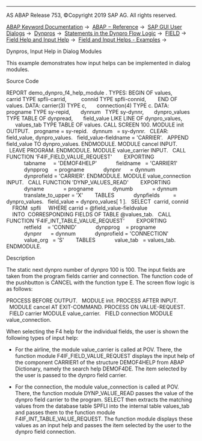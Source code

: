   

* * *

AS ABAP Release 753, ©Copyright 2019 SAP AG. All rights reserved.

[ABAP Keyword Documentation](javascript:call_link\('abenabap.htm'\)) →  [ABAP − Reference](javascript:call_link\('abenabap_reference.htm'\)) →  [SAP GUI User Dialogs](javascript:call_link\('abenabap_screens.htm'\)) →  [Dynpros](javascript:call_link\('abenabap_dynpros.htm'\)) →  [Statements in the Dynpro Flow Logic](javascript:call_link\('abenabap_dynpros_dynpro_statements.htm'\)) →  [FIELD](javascript:call_link\('dynpfield.htm'\)) →  [Field Help and Input Help](javascript:call_link\('abendynp_field_help.htm'\)) →  [Field and Input Helps - Examples](javascript:call_link\('abeninput_help_abexas.htm'\)) → 

Dynpros, Input Help in Dialog Modules

This example demonstrates how input helps can be implemented in dialog modules.

Source Code

REPORT demo\_dynpro\_f4\_help\_module .
TYPES: BEGIN OF values,
         carrid TYPE spfli-carrid,
         connid TYPE spfli-connid,
       END OF values.
DATA: carrier(3) TYPE c,
      connection(4) TYPE c.
DATA: progname TYPE sy-repid,
      dynnum   TYPE sy-dynnr,
      dynpro\_values TYPE TABLE OF dynpread,
      field\_value LIKE LINE OF dynpro\_values,
      values\_tab TYPE TABLE OF values.
CALL SCREEN 100.
MODULE init OUTPUT.
  progname = sy-repid.
  dynnum   = sy-dynnr.
  CLEAR: field\_value, dynpro\_values.
  field\_value-fieldname = 'CARRIER'.
  APPEND field\_value TO dynpro\_values.
ENDMODULE.
MODULE cancel INPUT.
  LEAVE PROGRAM.
ENDMODULE.
MODULE value\_carrier INPUT.
  CALL FUNCTION 'F4IF\_FIELD\_VALUE\_REQUEST'
       EXPORTING
            tabname     = 'DEMOF4HELP'
            fieldname   = 'CARRIER1'
            dynpprog    = progname
            dynpnr      = dynnum
            dynprofield = 'CARRIER'.
ENDMODULE.
MODULE value\_connection INPUT.
  CALL FUNCTION 'DYNP\_VALUES\_READ'
       EXPORTING
            dyname             = progname
            dynumb             = dynnum
            translate\_to\_upper = 'X'
       TABLES
            dynpfields         = dynpro\_values.
  field\_value = dynpro\_values\[ 1 \].
  SELECT  carrid, connid
    FROM  spfli
    WHERE carrid = @field\_value-fieldvalue
    INTO  CORRESPONDING FIELDS OF TABLE @values\_tab.
  CALL FUNCTION 'F4IF\_INT\_TABLE\_VALUE\_REQUEST'
       EXPORTING
            retfield    = 'CONNID'
            dynpprog    = progname
            dynpnr      = dynnum
            dynprofield = 'CONNECTION'
            value\_org   = 'S'
       TABLES
            value\_tab   = values\_tab.
ENDMODULE.

Description

The static next dynpro number of dynpro 100 is 100. The input fields are taken from the program fields carrier and connection. The function code of the pushbutton is CANCEL with the function type E. The screen flow logic is as follows:

PROCESS BEFORE OUTPUT.
  MODULE init.
PROCESS AFTER INPUT.
  MODULE cancel AT EXIT-COMMAND.
PROCESS ON VALUE-REQUEST.
  FIELD carrier MODULE value\_carrier.
  FIELD connection MODULE value\_connection.

When selecting the F4 help for the individual fields, the user is shown the following types of input help:

-   For the airline, the module value\_carrier is called at POV. There, the function module F4IF\_FIELD\_VALUE\_REQUEST displays the input help of the component CARRIER1 of the structure DEMOF4HELP from ABAP Dictionary, namely the search help DEMOF4DE. The item selected by the user is passed to the dynpro field carrier.

-   For the connection, the module value\_connection is called at POV. There, the function module DYNP\_VALUE\_READ passes the value of the dynpro field carrier to the program. SELECT then extracts the matching values from the database table SPFLI into the internal table values\_tab and passes them to the function module F4IF\_INT\_TABLE\_VALUE\_REQUEST. The function module displays these values as an input help and passes the item selected by the user to the dynpro field connection.